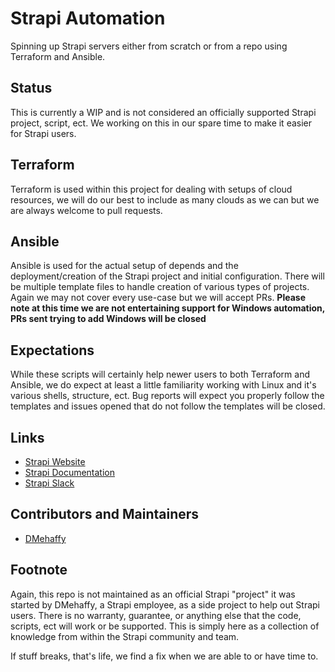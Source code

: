 # Strapi Automation

Spinning up Strapi servers either from scratch or from a repo using Terraform and Ansible.

## Status

This is currently a WIP and is not considered an officially supported Strapi project, script, ect. We working on this in our spare time to make it easier for Strapi users.

## Terraform

Terraform is used within this project for dealing with setups of cloud resources, we will do our best to include as many clouds as we can but we are always welcome to pull requests.

## Ansible

Ansible is used for the actual setup of depends and the deployment/creation of the Strapi project and initial configuration. There will be multiple template files to handle creation of various types of projects. Again we may not cover every use-case but we will accept PRs. **Please note at this time we are not entertaining support for Windows automation, PRs sent trying to add Windows will be closed**

## Expectations

While these scripts will certainly help newer users to both Terraform and Ansible, we do expect at least a little familiarity working with Linux and it's various shells, structure, ect. Bug reports will expect you properly follow the templates and issues opened that do not follow the templates will be closed.

## Links

- [Strapi Website](https://strapi.io)
- [Strapi Documentation](https://strapi.io/documentation)
- [Strapi Slack](https://slack.strapi.io)

## Contributors and Maintainers

- [DMehaffy](https://github.com/derrickmehaffy)

## Footnote

Again, this repo is not maintained as an official Strapi "project" it was started by DMehaffy, a Strapi employee, as a side project to help out Strapi users. There is no warranty, guarantee, or anything else that the code, scripts, ect will work or be supported. This is simply here as a collection of knowledge from within the Strapi community and team.

If stuff breaks, that's life, we find a fix when we are able to or have time to.